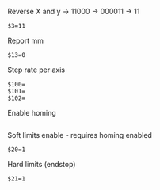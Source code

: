 Reverse X and y -> 11000 -> 000011 -> 11
```
$3=11
```

Report mm
```
$13=0
```

Step rate per axis
```
$100=
$101=
$102=
```

Enable homing
```

```

Soft limits enable - requires homing enabled
```
$20=1
```

Hard limits (endstop)
```
$21=1
```

